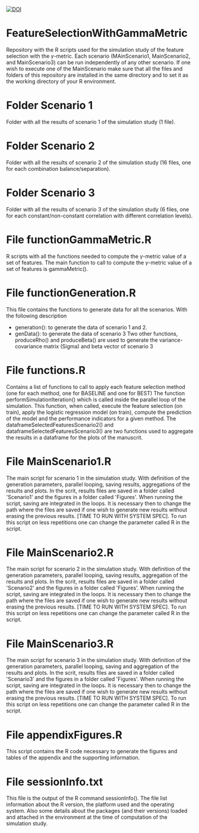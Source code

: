 [![DOI](https://zenodo.org/badge/782467101.svg)](https://zenodo.org/doi/10.5281/zenodo.10931934)

# FeatureSelectionWithGammaMetric
Repository with the R scripts used for the simulation study of the feature selection with the $\gamma$-metric. Each scenario (MAinScenario1, MainScenario2, and MainScenario3) can be run independently of any other scenario. If one wish to execute one of the MainScenario make sure that all the files and folders of this repository are installed in the same directory and to set it as the working directory of your R environment. 

# Folder Scenario 1
Folder with all the results of scenario 1 of the simulation study (1 file).

# Folder Scenario 2
Folder with all the results of scenario 2 of the simulation study (16 files, one for each combination balance/separation).

# Folder Scenario 3 
Folder with all the results of scenario 3 of the simulation study (6 files, one for each constant/non-constant correlation with different correlation levels).

# File functionGammaMetric.R
R scripts with all the functions needed to compute the $\gamma$-metric value of a set of features. The main function to call to compute the $\gamma$-metric value of a set of features is gammaMetric().

# File functionGeneration.R
This file contains the functions to generate data for all the scenarios. With the following description
- generation(): to generate the data of scenario 1 and 2.
- genData(): to generate the data of scenario 3
Two other functions, produceRho() and produceBeta() are used to generate the variance-covariance matrix (Sigma) and beta vector of scenario 3

# File functions.R
Contains a list of functions to call to apply each feature selection method (one for each method, one for BASELINE and one for BEST)
The function performSimulationIteration() which is called inside the parallel loop of the simulation. This function, when called, execute the feature selection (on train), 
apply the logistic regression  model (on train), compute the prediction of the model and the performance indicators for a given method. 
The dataframeSelectedFeaturesScenario2() and dataframeSelectedFeaturesScenario3() are two functions used to aggregate the results in a dataframe for the plots of the manuscrit.

# File MainScenario1.R
The main script for scenario 1 in the simulation study. With definition of the generation parameters, parallel looping, saving results, aggregations of the results and plots.
In the scrit, results files are saved in a folder called 'Scenario1' and the figures in a folder called 'Figures'. When running the script, saving are integrated in the loops. It is necessary then to change the path where the files are saved if one wish to generate new results without erasing the previous results. [TIME TO RUN WITH SYSTEM SPEC]. To run this script on less repetitions one can change the parameter called R in the script.

# File MainScenario2.R
The main script for scenario 2 in the simulation study. With definition of the generation parameters, parallel looping, saving results, aggregation of the results and plots.
In the scrit, results files are saved in a folder called 'Scenario2' and the figures in a folder called 'Figures'. When running the script, saving are integrated in the loops. It is necessary then to change the path where the files are saved if one wish to generate new results without erasing the previous results. [TIME TO RUN WITH SYSTEM SPEC]. To run this script on less repetitions one can change the parameter called R in the script.

# File MainScenario3.R 
The main script for scenario 3 in the simulation study. With definition of the generation parameters, parallel looping, saving and aggregation of the results and plots.
In the scrit, results files are saved in a folder called 'Scenario3' and the figures in a folder called 'Figures'. When running the script, saving are integrated in the loops. It is necessary then to change the path where the files are saved if one wish to generate new results without erasing the previous results. [TIME TO RUN WITH SYSTEM SPEC]. To run this script on less repetitions one can change the parameter called R in the script.

# File appendixFigures.R
This script contains the R code necessary to generate the figures and tables of the appendix and the supporting information. 

# File sessionInfo.txt
This file is the output of the R command sessionInfo(). The file list information about the R version, the platform used and the operating system. Also some details about the packages (and their versions) loaded and attached in the environment at the time of computation of the simulation study. 
